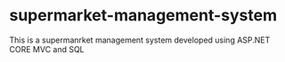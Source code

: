 # supermarket-management-system
 This is a supermanrket management system developed using ASP.NET CORE MVC and SQL
